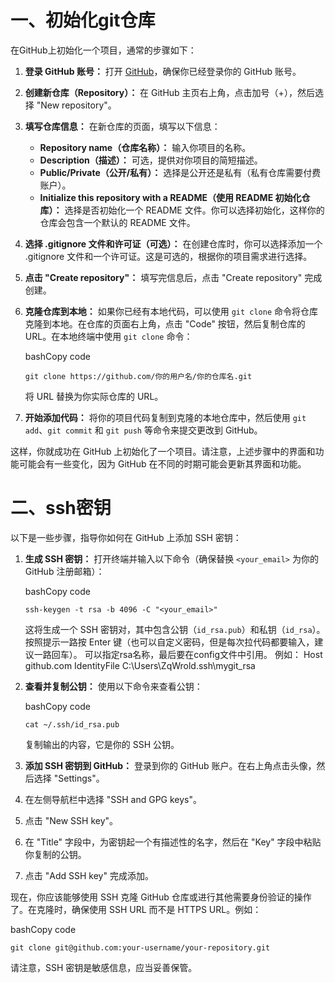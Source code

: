 # 一、初始化git仓库
  
在GitHub上初始化一个项目，通常的步骤如下：

1. **登录 GitHub 账号：** 打开 [GitHub](https://github.com/)，确保你已经登录你的 GitHub 账号。
    
2. **创建新仓库（Repository）：** 在 GitHub 主页右上角，点击加号（+），然后选择 "New repository"。
    
3. **填写仓库信息：** 在新仓库的页面，填写以下信息：
    
    - **Repository name（仓库名称）：** 输入你项目的名称。
    - **Description（描述）：** 可选，提供对你项目的简短描述。
    - **Public/Private（公开/私有）：** 选择是公开还是私有（私有仓库需要付费账户）。
    - **Initialize this repository with a README（使用 README 初始化仓库）：** 选择是否初始化一个 README 文件。你可以选择初始化，这样你的仓库会包含一个默认的 README 文件。
    
4. **选择 .gitignore 文件和许可证（可选）：** 在创建仓库时，你可以选择添加一个 .gitignore 文件和一个许可证。这是可选的，根据你的项目需求进行选择。
    
5. **点击 "Create repository"：** 填写完信息后，点击 "Create repository" 完成创建。
    
6. **克隆仓库到本地：** 如果你已经有本地代码，可以使用 `git clone` 命令将仓库克隆到本地。在仓库的页面右上角，点击 "Code" 按钮，然后复制仓库的 URL。在本地终端中使用 `git clone` 命令：
    
    bashCopy code
    
    `git clone https://github.com/你的用户名/你的仓库名.git`
    
    将 URL 替换为你实际仓库的 URL。
    
7. **开始添加代码：** 将你的项目代码复制到克隆的本地仓库中，然后使用 `git add`、`git commit` 和 `git push` 等命令来提交更改到 GitHub。
    

这样，你就成功在 GitHub 上初始化了一个项目。请注意，上述步骤中的界面和功能可能会有一些变化，因为 GitHub 在不同的时期可能会更新其界面和功能。
# 二、ssh密钥
以下是一些步骤，指导你如何在 GitHub 上添加 SSH 密钥：

1. **生成 SSH 密钥：** 打开终端并输入以下命令（确保替换 `<your_email>` 为你的 GitHub 注册邮箱）：
    
    bashCopy code
    
    `ssh-keygen -t rsa -b 4096 -C "<your_email>"`
    
    这将生成一个 SSH 密钥对，其中包含公钥（`id_rsa.pub`）和私钥（`id_rsa`）。按照提示一路按 Enter 键（也可以自定义密码，但是每次拉代码都要输入，建议一路回车）。
    可以指定rsa名称，最后要在config文件中引用。
	    例如：
	    Host github.com
		  IdentityFile C:\Users\ZqWrold\.ssh\mygit_rsa
1. **查看并复制公钥：** 使用以下命令来查看公钥：
    
    bashCopy code
    
    `cat ~/.ssh/id_rsa.pub`
    
    复制输出的内容，它是你的 SSH 公钥。
    
3. **添加 SSH 密钥到 GitHub：** 登录到你的 GitHub 账户。在右上角点击头像，然后选择 "Settings"。
    
4. 在左侧导航栏中选择 "SSH and GPG keys"。
    
5. 点击 "New SSH key"。
    
6. 在 "Title" 字段中，为密钥起一个有描述性的名字，然后在 "Key" 字段中粘贴你复制的公钥。
    
7. 点击 "Add SSH key" 完成添加。
    

现在，你应该能够使用 SSH 克隆 GitHub 仓库或进行其他需要身份验证的操作了。在克隆时，确保使用 SSH URL 而不是 HTTPS URL。例如：

bashCopy code

`git clone git@github.com:your-username/your-repository.git`

请注意，SSH 密钥是敏感信息，应当妥善保管。